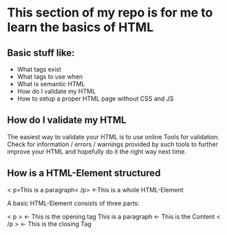 # This section of my repo is for me to learn the basics of HTML

## Basic stuff like:

- What tags exist
- What tags to use when
- What is semantic HTML
- How do I validate my HTML
- How to setup a proper HTML page without CSS and JS

## How do I validate my HTML

The easiest way to validate your HTML is to use online Tools for validation. Check for information / errors / warnings provided by such tools to further improve your HTML and hopefully do it the right way next time.

## How is a HTML-Element structured

< p>This is a paragraph< /p> <-This is a whole HTML-Element

A basic HTML-Element consists of three parts:

< p > <- This is the opening tag
This is a paragraph <- This is the Content
< /p > <- This is the closing Tag
